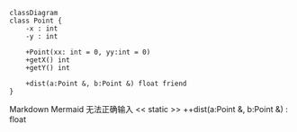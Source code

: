 ```mermaid
classDiagram
class Point {
    -x : int
    -y : int

    +Point(xx: int = 0, yy:int = 0)
    +getX() int
    +getY() int

    +dist(a:Point &, b:Point &) float friend
}
```

Markdown Mermaid 无法正确输入 \<< static >> ++dist(a:Point &, b:Point &) : float
